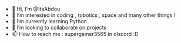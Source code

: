 - 👋 Hi, I’m @ItsAbdou
- 👀 I’m interested in coding , robotics , space and many other things !
- 🌱 I’m currently learning Python .
- 💞️ I’m looking to collaborate on projects 
- 📫 How to reach me : supergamer3565 in discord :D

<!---
ItsAbdou/ItsAbdou is a ✨ special ✨ repository because its `README.md` (this file) appears on your GitHub profile.
You can click the Preview link to take a look at your changes.
--->
